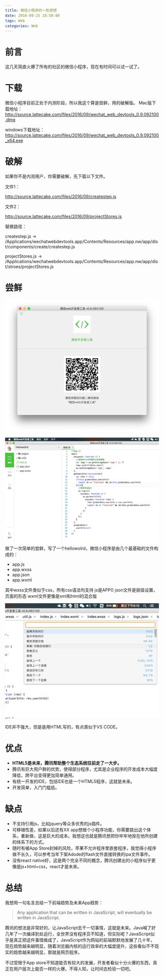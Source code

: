 ```yaml
---
title: 微信小程序的一些感想
date: 2016-09-25 18:50:00
tags: Web
categories: Web
---
```


# 前言
这几天简直火爆了所有的社区的微信小程序，现在有时间可以试一试了。
<!-- more --> 
# 下载
微信小程序目前正处于内测阶段，所以我这个算是尝鲜，用的破解版。
Mac版下载地址：
http://source.lattecake.com/files/2016/09/wechat_web_devtools_0.9.092100.dmg

windows下载地址：
http://source.lattecake.com/files/2016/09/wechat_web_devtools_0.9.092100_x64.exe

# 破解
如果你不是内测用户，你需要破解，先下载以下文件。

文件1：

http://source.lattecake.com/files/2016/09/createstep.js

文件2：

http://source.lattecake.com/files/2016/09/projectStores.js

替换路径：

createstep.js -> /Applications/wechatwebdevtools.app/Contents/Resources/app.nw/app/dist/components/create/createstep.js

projectStores.js -> /Applications/wechatwebdevtools.app/Contents/Resources/app.nw/app/dist/stroes/projectStores.js

# 尝鲜

![](/content/images/wechat/1.jpg)

![](/content/images/wechat/2.jpg)
做了一次简单的尝鲜，写了一个hellowolrd，微信小程序是由几个最基础的文件构成的：
* app.js
* app.wxss
* app.json
* app.wxml

其中wxss文件类似于css，所有css语法均支持
js是APP()
json文件是层级设置，页面的形态
wxml文件更像是xml和html的混合版

![](/content/images/wechat/3.jpg)

IDE并不强大，但是是用HTML写的，有点类似于VS CODE。

# 优点
* **HTML5是未来，腾讯帮助整个生态系统往前走了一大步。**
* 腾讯有巨大用户群的优势，使得部分程序，尤其是企业程序的开发成本大幅度降低，跨平台变得更加简单通用。
* 有统一开发的IDE，包括IDE也是一个HTML5程序，这就是未来。
* 开发简单，入门门槛低。

# 缺点
* 不支持引用js，比如jquery等众多优秀的js插件。
* 可移植性差，如果以后还有XX app想做个小程序功能，你需要跳出这个体系，重新做，这是巨大的成本。我想这也就是腾讯想把你牢牢地拴在他所创建的体系下的方式。
* 随时有被App Store封掉的风险，苹果不允许程序里嵌套程序，我觉得小程序做不长久，可以参考当年下架Adode的flash文件直接转换的ipa文件事件。
* 没有react native好，这是两个完全不同的概念，腾讯创建出的小程序似乎更像是js+html+css，react才是未来。

# 总结
我想用一句名言总结一下前端趋势及未来App趋势：
> Any application that can be written in JavaScript, will eventually be written in JavaScript.

腾讯的想法是非常好的，让JavaScript去干一切事情，这就是未来。Java喊了好几年了一次编译到处运行，全世界没有程序员不知道，但实际呢？JavaScript似乎是真正把这件事情做成了，JavaScript作为网站的前端默默地发展了几十年，现在趋势越来越明显，随着浏览器内核的运行效率的大幅度提升，这些看似不不现实的趋势越来越明显，那就是网页程序。

不过受限于App store不知道能否有较大的发展，开发者看似十分火爆的东西，真正在用户层次上能否一样的火爆，不得人知，让时间去检验一切吧。
